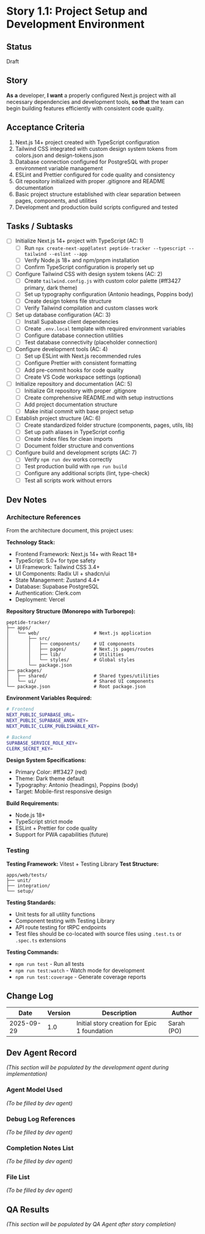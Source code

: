 # Story 1.1: Project Setup and Development Environment

## Status
Draft

## Story

**As a** developer,
**I want** a properly configured Next.js project with all necessary dependencies and development tools,
**so that** the team can begin building features efficiently with consistent code quality.

## Acceptance Criteria

1. Next.js 14+ project created with TypeScript configuration
2. Tailwind CSS integrated with custom design system tokens from colors.json and design-tokens.json
3. Database connection configured for PostgreSQL with proper environment variable management
4. ESLint and Prettier configured for code quality and consistency
5. Git repository initialized with proper .gitignore and README documentation
6. Basic project structure established with clear separation between pages, components, and utilities
7. Development and production build scripts configured and tested

## Tasks / Subtasks

- [ ] Initialize Next.js 14+ project with TypeScript (AC: 1)
  - [ ] Run `npx create-next-app@latest peptide-tracker --typescript --tailwind --eslint --app`
  - [ ] Verify Node.js 18+ and npm/pnpm installation
  - [ ] Confirm TypeScript configuration is properly set up

- [ ] Configure Tailwind CSS with design system tokens (AC: 2)
  - [ ] Create `tailwind.config.js` with custom color palette (#ff3427 primary, dark theme)
  - [ ] Set up typography configuration (Antonio headings, Poppins body)
  - [ ] Create design tokens file structure
  - [ ] Verify Tailwind compilation and custom classes work

- [ ] Set up database configuration (AC: 3)
  - [ ] Install Supabase client dependencies
  - [ ] Create `.env.local` template with required environment variables
  - [ ] Configure database connection utilities
  - [ ] Test database connectivity (placeholder connection)

- [ ] Configure development tools (AC: 4)
  - [ ] Set up ESLint with Next.js recommended rules
  - [ ] Configure Prettier with consistent formatting
  - [ ] Add pre-commit hooks for code quality
  - [ ] Create VS Code workspace settings (optional)

- [ ] Initialize repository and documentation (AC: 5)
  - [ ] Initialize Git repository with proper .gitignore
  - [ ] Create comprehensive README.md with setup instructions
  - [ ] Add project documentation structure
  - [ ] Make initial commit with base project setup

- [ ] Establish project structure (AC: 6)
  - [ ] Create standardized folder structure (components, pages, utils, lib)
  - [ ] Set up path aliases in TypeScript config
  - [ ] Create index files for clean imports
  - [ ] Document folder structure and conventions

- [ ] Configure build and development scripts (AC: 7)
  - [ ] Verify `npm run dev` works correctly
  - [ ] Test production build with `npm run build`
  - [ ] Configure any additional scripts (lint, type-check)
  - [ ] Test all scripts work without errors

## Dev Notes

### Architecture References
From the architecture document, this project uses:

**Technology Stack:**
- Frontend Framework: Next.js 14+ with React 18+
- TypeScript: 5.0+ for type safety
- UI Framework: Tailwind CSS 3.4+
- UI Components: Radix UI + shadcn/ui
- State Management: Zustand 4.4+
- Database: Supabase PostgreSQL
- Authentication: Clerk.com
- Deployment: Vercel

**Repository Structure (Monorepo with Turborepo):**
```
peptide-tracker/
├── apps/
│   └── web/                    # Next.js application
│       ├── src/
│       │   ├── components/     # UI components
│       │   ├── pages/          # Next.js pages/routes
│       │   ├── lib/            # Utilities
│       │   └── styles/         # Global styles
│       └── package.json
├── packages/
│   ├── shared/                 # Shared types/utilities
│   └── ui/                     # Shared UI components
└── package.json                # Root package.json
```

**Environment Variables Required:**
```bash
# Frontend
NEXT_PUBLIC_SUPABASE_URL=
NEXT_PUBLIC_SUPABASE_ANON_KEY=
NEXT_PUBLIC_CLERK_PUBLISHABLE_KEY=

# Backend
SUPABASE_SERVICE_ROLE_KEY=
CLERK_SECRET_KEY=
```

**Design System Specifications:**
- Primary Color: #ff3427 (red)
- Theme: Dark theme default
- Typography: Antonio (headings), Poppins (body)
- Target: Mobile-first responsive design

**Build Requirements:**
- Node.js 18+
- TypeScript strict mode
- ESLint + Prettier for code quality
- Support for PWA capabilities (future)

### Testing

**Testing Framework:** Vitest + Testing Library
**Test Structure:**
```
apps/web/tests/
├── unit/
├── integration/
└── setup/
```

**Testing Standards:**
- Unit tests for all utility functions
- Component testing with Testing Library
- API route testing for tRPC endpoints
- Test files should be co-located with source files using `.test.ts` or `.spec.ts` extensions

**Testing Commands:**
- `npm run test` - Run all tests
- `npm run test:watch` - Watch mode for development
- `npm run test:coverage` - Generate coverage reports

## Change Log

| Date | Version | Description | Author |
|------|---------|-------------|---------|
| 2025-09-29 | 1.0 | Initial story creation for Epic 1 foundation | Sarah (PO) |

## Dev Agent Record

*(This section will be populated by the development agent during implementation)*

### Agent Model Used
*(To be filled by dev agent)*

### Debug Log References
*(To be filled by dev agent)*

### Completion Notes List
*(To be filled by dev agent)*

### File List
*(To be filled by dev agent)*

## QA Results

*(This section will be populated by QA Agent after story completion)*